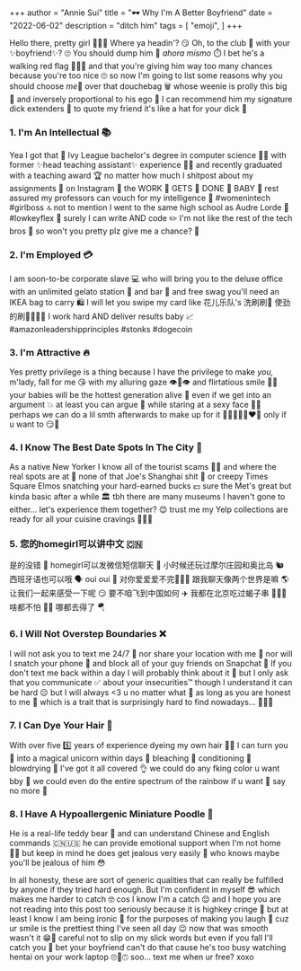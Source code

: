+++
author = "Annie Sui"
title = "🕶️ Why I'm A Better Boyfriend"
date = "2022-06-02"
description = "ditch him"
tags = [
    "emoji",
]
+++

Hello there, pretty girl 🥴👋💦 Where ya headin'? 😏 Oh, to the club 🚕 with your ✨boyfriend✨? 🙄 You should dump him 🚮 <i>ahora mismo</i> ⏱️ I bet he's a walking red flag 🚩🚩😬 and that you're giving him way too many chances because you're too nice 🙄 so now I'm going to list some reasons why you should choose <i>me</i>🤙 over that douchebag 🗑️ whose weenie is prolly this big 🤏 and inversely proportional to his ego 🙈 I can recommend him my signature dick extenders 🍆 to quote my friend it's like a hat for your dick 🎩 

<h3>1. I'm An Intellectual 📚</h3>
Yea I got that 🌿 Ivy League bachelor's degree in computer science 👩‍💻 with former ✨head teaching assistant✨ experience 👩‍🏫 and recently graduated with a teaching award 🏆 no matter how much I shitpost about my assignments 📄 on Instagram 📸 the WORK 👏 GETS 👏 DONE 👏 BABY 👶 rest assured my professors can vouch for my intelligence 💯 #womenintech #girlboss 🔝 not to mention I went to the same high school as Audre Lorde 🏫 #lowkeyflex 💪 surely I can write AND code ✏️ I'm not like the rest of the tech bros 😤 so won't you pretty plz give me a chance? 🥺

<h3>2. I'm Employed 💳</h3>
I am soon-to-be corporate slave 💻 who will bring you to the deluxe office with an unlimited gelato station 🍨 and bar 🥂 and free swag you'll need an IKEA bag to carry 🛍️ I will let you swipe my card like 花儿乐队's 洗刷刷💸 使劲的刷🤑😘😜🧽 I work hard AND deliver results baby 📈 #amazonleadershipprinciples #stonks #dogecoin 

<h3>3. I'm Attractive 🔥</h3>
Yes pretty privilege is a thing because I have the privilege to make <i>you,</i> m'lady, fall for me 😘 with my alluring gaze 👁️👄👁️ and flirtatious smile 👅💦 your babies will be the hottest generation alive 💁 even if we get into an argument 💥 at least you can argue 🤬 while staring at a sexy face 👩‍🦳 perhaps we can do a lil smth afterwards to make up for it 🥵🥴😵🍑👩‍❤️‍👩 only if u want to 😏🛀

<h3>4. I Know The Best Date Spots In The City 🌃</h3>
As a native New Yorker I know all of the tourist scams 🙅‍♀️ and where the real spots are at 🍷 none of that Joe's Shanghai shit 🥟 or creepy Times Square Elmos snatching your hard-earned bucks 💵 sure the Met's great but kinda basic after a while 🏛️ tbh there are many museums I haven't gone to either... let's experience them together? 😊 trust me my Yelp collections are ready for all your cuisine cravings 🍱🍝🍤

<h3>5. 您的homegirl可以讲中文 🇨🇳</h3>
是的没错 🙌 homegirl可以发微信短信聊天 💬 小时候还玩过摩尔庄园和奥比岛 🐿️ 西班牙语也可以哦 🗣️ oui oui 🥖 对你爱爱爱不完💋💗💫 跟我聊天像两个世界是嘛 🌎 让我们一起来感受一下呢 😏	要不咱飞到中国如何 ✈️ 我都在北京吃过蝎子串 🦂🍢😋 啥都不怕 🤸‍♀️ 哪都去得了 🪂

<h3>6. I Will Not Overstep Boundaries ❌</h3>
I will not ask you to text me 24/7 📆 nor share your location with me 📍 nor will I snatch your phone 📱 and block all of your guy friends on Snapchat 🚫 If you don't text me back within a day I will probably think about it 💭 but I only ask that you communicate ✅ about your insecurities™️ though I understand it can be hard 😔 but I will always <3 u no matter what 🤗 as long as you are honest to me 🙊 which is a trait that is surprisingly hard to find nowadays... 🤨🤥🤡

<h3>7. I Can Dye Your Hair 💈</h3>
With over five 5️⃣ years of experience dyeing my own hair 💇‍♀️ I can turn you 🐴 into a magical unicorn within days 🦄 bleaching 🧴 conditioning 🚿 blowdrying 💨 I've got it all covered 👌 we could do any fking color u want bby 🤩 we could even do the entire spectrum of the rainbow if u want 🌈 say no more 🕺 

<h3>8. I Have A Hypoallergenic Miniature Poodle 🐩</h3>
He is a real-life teddy bear 🧸 and can understand Chinese and English commands 🇨🇳🇺🇸 he can provide emotional support when I'm not home 🐕‍🦺 but keep in mind he does get jealous very easily 🐶 who knows maybe you'll be jealous of him 😳


<br>

In all honesty, these are sort of generic qualities that can really be fulfilled by anyone if they tried hard enough. But I'm confident in myself 😎 which makes me harder to catch 🤓 cos I know I'm a catch 😌 and I hope you are not reading into this post too seriously because it is highkey cringe 😬 but at least I know I am being ironic 🤭 for the purposes of making you laugh 🤗 cuz ur smile is the prettiest thing I've seen all day 😉 now that was smooth wasn't it 😁🧼	 careful not to slip on my slick words but even if you fall I'll catch you 🧺 bet your boyfriend can't do that cause he's too busy watching hentai on your work laptop 🙄🤧🙃 soo... text me when ur free? xoxo









